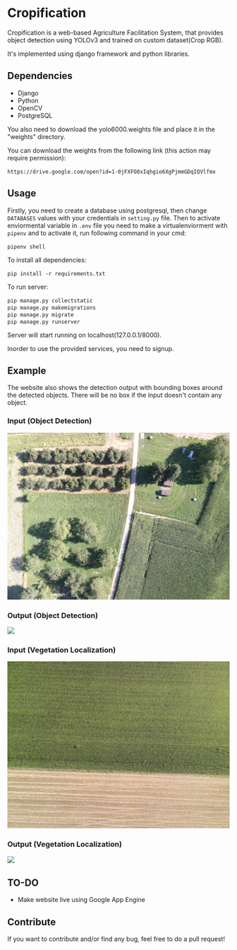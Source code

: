 # Cropification

Cropification is a web-based Agriculture Facilitation System, that provides object detection using YOLOv3 and trained on custom dataset(Crop RGB).

It's implemented using django framework and python libraries. 

## Dependencies
- Django
- Python
- OpenCV
- PostgreSQL

You also need to download the yolo6000.weights file and place it in the "weights" directory.

You can download the weights from the following link (this action may require permission):
```
https://drive.google.com/open?id=1-0jFXFO8xIqhgio6XgPjmmGDqIQVlfmx
```

## Usage
Firstly, you need to create a database using postgresql, then change `DATABASES` values with your credentials in `setting.py` file.
Then to activate enviormental variable in `.env` file you need to make a virtualenviorment with `pipenv` and to activate it, run following command in your cmd:
```
pipenv shell
```
To install all dependencies:
```
pip install -r requirements.txt
```
To run server:
```
pip manage.py collectstatic
pip manage.py makemigrations
pip manage.py migrate
pip manage.py runserver
```
Server will start running on localhost(127.0.0.1/8000).

Inorder to use the provided services, you need to signup.

## Example
The website also shows the detection output with bounding boxes around the detected objects. There will be no box if the input doesn't contain any object.

### Input (Object Detection)
![](media/images/object-detection.JPG)

### Output (Object Detection)
![](media/images/object-detection_Output.JPG)

### Input (Vegetation Localization)
![](media/images/vegetation-localization.JPG)

### Output (Vegetation Localization)
![](media/images/vegetation-localization_Output.JPG)

## TO-DO
- Make website live using Google App Engine


## Contribute
If you want to contribute and/or find any bug, feel free to do a pull request!
